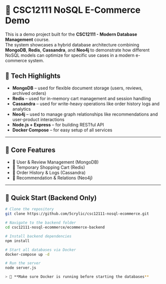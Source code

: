# 🛒 CSC12111 NoSQL E-Commerce Demo

This is a demo project built for the **CSC12111 - Modern Database Management** course.  
The system showcases a hybrid database architecture combining **MongoDB**, **Redis**, **Cassandra**, and **Neo4j** to demonstrate how different NoSQL models can optimize for specific use cases in a modern e-commerce system.

## 🧠 Tech Highlights

- **MongoDB** – used for flexible document storage (users, reviews, archived orders)
- **Redis** – used for in-memory cart management and session handling
- **Cassandra** – used for write-heavy operations like order history logs and analytics
- **Neo4j** – used to manage graph relationships like recommendations and user-product interactions
- **Node.js + Express** – for building RESTful API
- **Docker Compose** – for easy setup of all services

---

## 🔧 Core Features

- 👤 User & Review Management (MongoDB)
- 🛒 Temporary Shopping Cart (Redis)
- 🧾 Order History & Logs (Cassandra)
- 🔗 Recommendation & Relations (Neo4j)

---

## 🚀 Quick Start (Backend Only)

```bash
# Clone the repository
git clone https://github.com/5crylic/csc12111-nosql-ecommerce.git

# Navigate to the backend folder
cd csc12111-nosql-ecommerce/ecommerce-backend

# Install backend dependencies
npm install

# Start all databases via Docker
docker-compose up -d

# Run the server
node server.js

> 🐳 **Make sure Docker is running before starting the databases**
